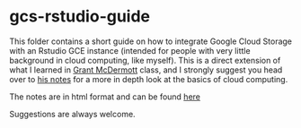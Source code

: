 # gcs-rstudio-guide

This folder contains a short guide on how to integrate Google Cloud Storage with an Rstudio GCE instance (intended for people with very little background in cloud computing, like myself). This is a direct extension of what I learned in [Grant McDermott](http://grantmcdermott.com/) class, and I strongly suggest you head over to [his notes](https://raw.githack.com/uo-ec607/lectures/master/14-gce/14-gce.html#requirements) for a more in depth look at the basics of cloud computing. 

The notes are in html format and can be found [here](https://rawcdn.githack.com/johnmorehouse/gcs-rstudio-guide/0460e67ec8b2dd63f9ebe5106b90449561744c9a/gce_notes/gce_notes.html)

Suggestions are always welcome.
